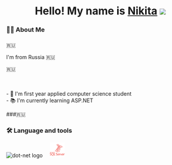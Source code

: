 
<h1 align="center">Hello! My name is <a href="https://t.me/holo21k" target="_blank">Nikita</a> 
<img src="https://github.com/blackcater/blackcater/raw/main/images/Hi.gif" height="32"/></h1>

###

<h3 align="left">👩‍💻  About Me</h3>

###
🇷🇺
<p align="left">I'm from Russia 🇷🇺</p> 🇷🇺
<p> <br> <br>- 🔭 I'm first year applied computer science student<br>- 📚 I'm currently learning ASP.NET</p>

###🇷🇺

<h3 align="left">🛠 Language and tools</h3>

<div align="left">
  <img src="https://cdn.jsdelivr.net/gh/devicons/devicon/icons/dot-net/dot-net-plain-wordmark.svg" height="40" alt="dot-net logo"  />
  <img width="12" />
  <img src="https://github.com/devicons/devicon/blob/v2.16.0/icons/microsoftsqlserver/microsoftsqlserver-plain-wordmark.svg" height="40" alt="mssql logo"  />
  <img width="12" />
</div>
